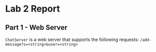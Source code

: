 # Lab 2 Report

## Part 1 - Web Server

`ChatServer` is a web server that supports the following requests:
`/add-message?s=<string>&user=<string>`
